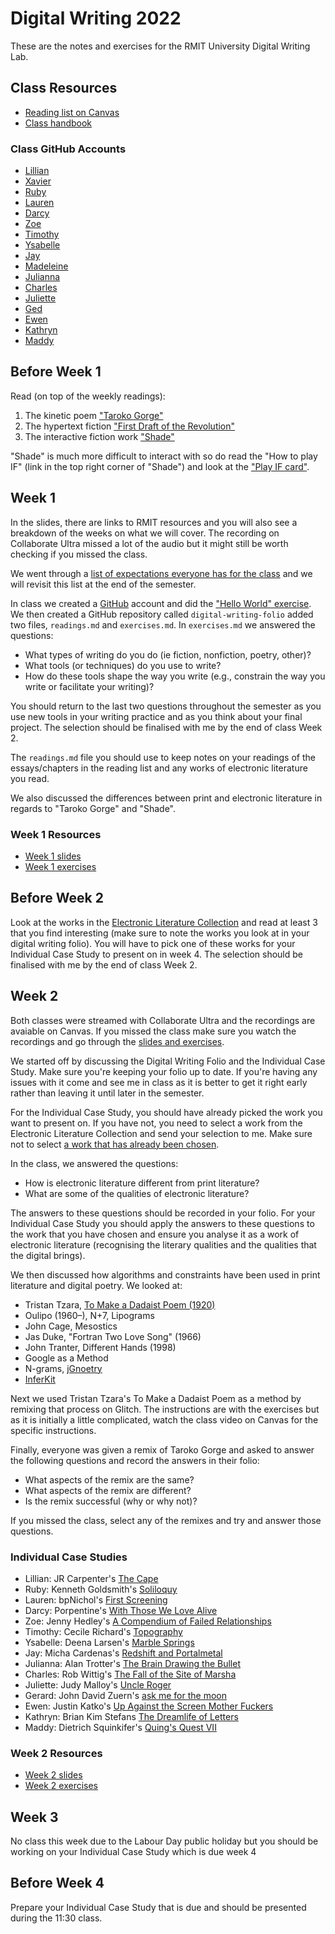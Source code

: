 # Digital Writing 2022

These are the notes and exercises for the RMIT University Digital Writing Lab.

## Class Resources

- [Reading list on Canvas](https://ap01-a.alma.exlibrisgroup.com/leganto/public/61RMIT_INST/lists/31245732760001341?auth=SAML)
- [Class handbook](https://rmit.instructure.com/courses/95328/pages/class-handbook-digital-writing)

### Class GitHub Accounts

- [Lillian](https://github.com/lily-brewis)
- [Xavier](https://github.com/XavierGau)
- [Ruby](https://github.com/rubyhillsmith)
- [Lauren](https://github.com/LHobday)
- [Darcy](https://github.com/DarcyMilne)
- [Zoe](https://github.com/z0eka)
- [Timothy](https://github.com/timloveday1)
- [Ysabelle](https://github.com/ymachucarmit)
- [Jay](https://github.com/Jayrrm)
- [Madeleine](https://github.com/madeleinemay)
- [Julianna](https://github.com/jjp96j)
- [Charles](https://github.com/Charles-s3787634)
- [Juliette](https://github.com/juliettesalom)
- [Ged](https://github.com/GerardStarling)
- [Ewen](https://github.com/Ewen-GitHub)
- [Kathryn](https://github.com/KathrynEllenWalton)
- [Maddy](https://github.com/madisonw0ng)

## Before Week 1

Read (on top of the weekly readings):
1. The kinetic poem ["Taroko Gorge"](https://collection.eliterature.org/3/work.html?work=taroko-gorge)
2. The hypertext fiction ["First Draft of the Revolution"](https://collection.eliterature.org/3/work.html?work=first-draft-of-the-revolution)
3. The interactive fiction work ["Shade"](https://pr-if.org/play/shade/)

"Shade" is much more difficult to interact with so do read the "How to play IF" (link in the top right corner of "Shade") and look at the ["Play IF card"](https://pr-if.org/doc/play-if-card/).

## Week 1

In the slides, there are links to RMIT resources and you will also see a breakdown of the weeks on what we will cover. The recording on Collaborate Ultra missed a lot of the audio but it might still be worth checking if you missed the class.

We went through a [list of expectations everyone has for the class](expectations.md) and we will revisit this list at the end of the semester.

In class we created a [GitHub](https://github.com/) account and did the ["Hello World" exercise](https://guides.github.com/activities/hello-world/). We then created a GitHub repository called `digital-writing-folio` added two files, `readings.md` and `exercises.md`. In `exercises.md` we answered the questions:

- What types of writing do you do (ie fiction, nonfiction, poetry, other)?
- What tools (or techniques) do you use to write?
- How do these tools shape the way you write (e.g., constrain the way you write or facilitate your writing)?

You should return to the last two questions throughout the semester as you use new tools in your writing practice and as you think about your final project. The selection should be finalised with me by the end of class Week 2.

The `readings.md` file you should use to keep notes on your readings of the essays/chapters in the reading list and any works of electronic literature you read.

We also discussed the differences between print and electronic literature in regards to "Taroko Gorge" and "Shade".

### Week 1 Resources

- [Week 1 slides](https://slides.com/benjaminlaird/digital-writing-week-1-2022)
- [Week 1 exercises](exercises/week1.md)

## Before Week 2

Look at the works in the [Electronic Literature Collection](https://collection.eliterature.org/) and read at least 3 that you find interesting (make sure to note the works you look at in your digital writing folio). You will have to pick one of these works for your Individual Case Study to present on in week 4. The selection should be finalised with me by the end of class Week 2.

## Week 2

Both classes were streamed with Collaborate Ultra and the recordings are avaiable on Canvas. If you missed the class make sure you watch the recordings and go through the [slides and exercises](#week-2-resources).

We started off by discussing the Digital Writing Folio and the Individual Case Study. Make sure you're keeping your folio up to date. If you're having any issues with it come and see me in class as it is better to get it right early rather than leaving it until later in the semester.

For the Individual Case Study, you should have already picked the work you want to present on. If you have not, you need to select a work from the Electronic Literature Collection and send your selection to me. Make sure not to select [a work that has already been chosen](#individual-case-studies).

In the class, we answered the questions:

- How is electronic literature different from print literature?
- What are some of the qualities of electronic literature?

The answers to these questions should be recorded in your folio. For your Individual Case Study you should apply the answers to these questions to the work that you have chosen and ensure you analyse it as a work of electronic literature (recognising the literary qualities and the qualities that the digital brings).

We then discussed how algorithms and constraints have been used in print literature and digital poetry. We looked at:

- Tristan Tzara, [To Make a Dadaist Poem (1920)](https://www.writing.upenn.edu/~afilreis/88v/tzara.html)
- Oulipo (1960–), N+7, Lipograms
- John Cage, Mesostics
- Jas Duke, "Fortran Two Love Song" (1966)
- John Tranter, Different Hands (1998)
- Google as a Method
- N-grams, [jGnoetry](http://www.eddeaddad.net/jGnoetry/)
- [InferKit](https://app.inferkit.com/demo)

Next we used Tristan Tzara's To Make a Dadaist Poem as a method by remixing that process on Glitch. The instructions are with the exercises but as it is initially a little complicated, watch the class video on Canvas for the specific instructions.

Finally, everyone was given a remix of Taroko Gorge and asked to answer the following questions and record the answers in their folio:

- What aspects of the remix are the same?
- What aspects of the remix are different?
- Is the remix successful (why or why not)?

If you missed the class, select any of the remixes and try and answer those questions.

### Individual Case Studies

- Lillian: JR Carpenter's [The Cape](https://collection.eliterature.org/1/works/carpenter__the_cape.html)
- Ruby: Kenneth Goldsmith's [Soliloquy](https://collection.eliterature.org/1/works/goldsmith__soliloquy.html)
- Lauren: bpNichol's [First Screening](https://collection.eliterature.org/3/work.html?work=first-screening)
- Darcy: Porpentine's [With Those We Love Alive](https://collection.eliterature.org/3/work.html?work=with-those-we-love-alive)
- Zoe: Jenny Hedley's [A Compendium of Failed Relationships](http://cordite.org.au/poetry/game/a-compendium-of-failed-relationships/)
- Timothy: Cecile Richard's [Topography](https://haraiva.itch.io/topography)
- Ysabelle: Deena Larsen's [Marble Springs](https://collection.eliterature.org/3/work.html?work=marble-springs)
- Jay: Micha Cardenas's [Redshift and Portalmetal](https://collection.eliterature.org/3/work.html?work=redshift-and-portalmetal)
- Julianna: Alan Trotter's [The Brain Drawing the Bullet](https://www.collection.eliterature.org/3/work.html?work=the-brain-drawing-the-bullet)
- Charles: Rob Wittig's [The Fall of the Site of Marsha](https://collection.eliterature.org/1/works/wittig__the_fall_of_the_site_of_marsha.html)
- Juliette: Judy Malloy's [Uncle Roger](https://collection.eliterature.org/3/work.html?work=uncle-roger)
- Gerard: John David Zuern's [ask me for the moon](https://collection.eliterature.org/3/work.html?work=ask-me-for-the-moon)
- Ewen: Justin Katko's [Up Against the Screen Mother Fuckers](https://collection.eliterature.org/2/works/katko_up_against_the_screen.html)
- Kathryn: Brian Kim Stefans [The Dreamlife of Letters](https://collection.eliterature.org/1/works/stefans__the_dreamlife_of_letters/image_16.htm)
- Maddy: Dietrich Squinkifer's [Quing's Quest VII](https://collection.eliterature.org/3/work.html?work=quings-quest-vii)

### Week 2 Resources

- [Week 2 slides](https://slides.com/benjaminlaird/digital-writing-week-2-2022)
- [Week 2 exercises](exercises/week2.md)

## Week 3

No class this week due to the Labour Day public holiday but you should be working on your Individual Case Study which is due week 4

## Before Week 4

Prepare your Individual Case Study that is due and should be presented during the 11:30 class.
